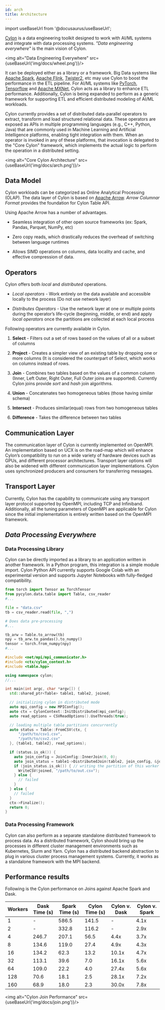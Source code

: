 ```yaml
---
id: arch
title: Architecture
---
```


import useBaseUrl from '@docusaurus/useBaseUrl';

[Cylon](https://github.com/cylondata/cylon) is a data engineering toolkit designed to work with AI/ML systems and
integrate with data processing systems. *"Data engineering everywhere"* is the main vision of Cylon. 

<img alt="Data Engineering Everywhere" src={useBaseUrl('img/docs/wheel.png')}/>

It can be deployed either as a library or a framework.
Big Data systems like [Apache Spark](https://spark.apache.org/), [Apache Flink](https://flink.apache.org/), [Twister2](https://twister2.org/), etc may use Cylon to boost the performance 
in the ETL pipeline. For AI/ML systems like [PyTorch](https://pytorch.org/), [Tensorflow](https://www.tensorflow.org/) and [Apache MXNet](https://mxnet.apache.org/), 
Cylon acts as a library to enhance ETL performance. Additionally, Cylon is being expanded to perform as a generic framework 
for supporting ETL and efficient distributed modeling of AI/ML workloads. 

Cylon currently provides a set of distributed data-parallel operators to extract, transform and load structured 
relational data. These operators are exposed as APIs in multiple programming languages (e.g., C++, Python, Java) 
that are commonly used in Machine Learning and Artificial Intelligence platforms, enabling tight integration with them. 
When an operator is invoked in any of these platforms, that invocation is delegated to the "Core Cylon" framework, 
which implements the actual logic to perform the operation in a distributed setting.

<img alt="Core Cylon Architecture" src={useBaseUrl('img/docs/arch.png')}/>

## Data Model 

Cylon workloads can be categorized as Online Analytical Processing (OLAP). The data layer of Cylon is based on [Apache Arrow](https://arrow.apache.org/).
*Arrow Columnar Format* provides the foundation for Cylon Table API. 

Using Apache Arrow has a number of advantages. 
- Seamless integration of other open source frameworks (ex: Spark, Pandas, Parquet, NumPy, etc)

- Zero copy reads, which drastically reduces the overhead of switching between language runtimes

- Allows SIMD operations on columns, data locality and cache, and effective compression of data.

## Operators 

Cylon offers both *local* and *distributed* operations. 

- *Local operators* - Work entirely on the data available and accessible locally to the process (Do not use network layer)

- *Distributes Operators* - Use the network layer at one or multiple points during the operator’s life-cycle 
(beginning, middle, or end) and apply *local operators* once the partitions are collected at each local process

Following operators are currently available in Cylon. 

1. **Select** - Filters out a set of rows based on the values of all or a subset of columns

2. **Project** - Creates a simpler view of an existing table by dropping one or more columns (It is considered the 
counterpart of Select, which works on columns instead of rows.

3. **Join** - Combines two tables based on the values of a common column (Inner, Left Outer, Right Outer, Full Outer 
joins are supported). Currently Cylon joins provide *sort* and *hash* join algorithms. 

4. **Union** - Concatenates two homogeneous tables (those having similar schema)

4. **Intersect** - Produces similar(equal) rows from two homogeneous tables

5. **Difference** - Takes the difference between two tables 

## Communication Layer

The communication layer of Cylon is currently implemented on OpenMPI. An implementation based on UCX is on the road-map 
which will enhance Cylon’s compatibility to run on a wide variety of hardware devices such as GPUs, and different 
processor architectures. Transport layer options will also be widened with different communication layer implementations.
Cylon uses synchronized producers and consumers for transferring messages.

## Transport Layer 

Currently, Cylon has the capability to communicate using any transport layer protocol supported by OpenMPI, 
including TCP and Infiniband. Additionally, all the tuning parameters of OpenMPI are applicable for Cylon 
since the initial implementation is entirely written based on the OpenMPI framework.

## *Data Processing Everywhere*

### Data Processing Library
Cylon can be directly imported as a library to an application written in another framework. In a Python program, this
integration is a simple module import. Cylon Python API currently supports Google Colab with an experimental version
and supports Jupyter Notebooks with fully-fledged compatibility.

```python
from torch import Tensor as TorchTensor
from pycylon.data.table import Table, csv_reader
#...

file = "data.csv"
tb = csv_reader.read(file, ",")

# Does data pre-processing
#...

tb_arw = Table.to_arrow(tb)
npy = tb_arw.to_pandas().to_numpy()
tensor = torch.from_numpy(npy)
#...
```

```cpp
#include <net/mpi/mpi_communicator.h>
#include <ctx/cylon_context.h>
#include <table.hpp>

using namespace cylon;
//...

int main(int argc, char *argv[]) {
  std::shared_ptr<Table> table1, table2, joined;

  // initializing cylon in distributed mode
  auto mpi_config = new MPIConfig();
  auto ctx = CylonContext::InitDistributed(mpi_config);
  auto read_options = CSVReadOptions().UseThreads(true);

  // loading multiple table partitions concurrently
  auto status = Table::FromCSV(ctx, {
      "/path/to/csv1.csv",
      "/path/to/csv2.csv"
  }, {table1, table2}, read_options);

  if (status.is_ok()) {
    auto join_config = JoinConfig::InnerJoin(0, 0);
    auto join_status = table1->DistributedJoin(table2, join_config, &joined);
    if (join_status.is_ok()) { // writing the partition of this worker back to the disk
      WriteCSV(joined, "/path/to/out.csv");
    } else {
      // failed
    }
  } else {
    // failed
  }
  ctx->Finalize();
  return 0;
}
```

### Data Processing Framework

Cylon can also perform as a separate standalone distributed framework to process data. As a distributed framework, Cylon
should bring up the processes in different cluster management environments such as Kubernetes, Slurm and Yarn. Cylon has
a distributed backend abstraction to plug in various cluster process management systems. Currently, it works as a
standalone framework with the MPI backend.

## Performance results 

Following is the Cylon performance on Joins against Apache Spark and Dask. 

| Workers | Dask Time \(s\) | Spark Time \(s\) | Cylon Time \(s\) | Cylon v\. Dask | Cylon v\. Spark |
|---------|-----------------|------------------|------------------|----------------|-----------------|
| 1       | \-              | 586\.5           | 141\.5           | \-             | 4\.1x           |
| 2       | \-              | 332\.8           | 116\.2           | \-             | 2\.9x           |
| 4       | 246\.7          | 207\.1           | 56\.5            | 4\.4x          | 3\.7x           |
| 8       | 134\.6          | 119\.0           | 27\.4            | 4\.9x          | 4\.3x           |
| 16      | 134\.2          | 62\.3            | 13\.2            | 10\.1x         | 4\.7x           |
| 32      | 113\.1          | 39\.6            | 7\.0             | 16\.1x         | 5\.6x           |
| 64      | 109\.0          | 22\.2            | 4\.0             | 27\.4x         | 5\.6x           |
| 128     | 70\.6           | 18\.1            | 2\.5             | 28\.1x         | 7\.2x           |
| 160     | 68\.9           | 18\.0            | 2\.3             | 30\.0x         | 7\.8x           |

<img alt="Cylon Join Performance" src={useBaseUrl('img/docs/join.png')}/>
